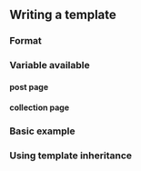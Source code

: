## Writing a template

### Format


### Variable available

#### post page


#### collection page



### Basic example


### Using template inheritance